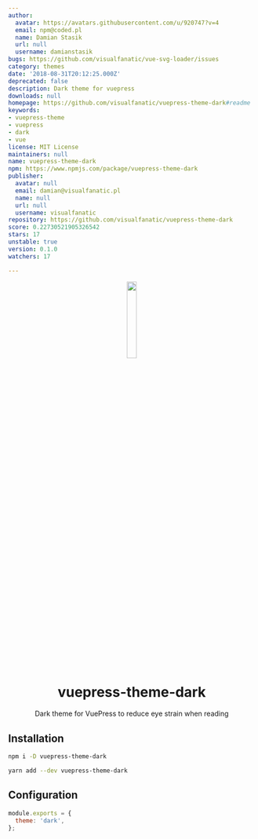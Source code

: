 ```yaml
---
author:
  avatar: https://avatars.githubusercontent.com/u/920747?v=4
  email: npm@coded.pl
  name: Damian Stasik
  url: null
  username: damianstasik
bugs: https://github.com/visualfanatic/vue-svg-loader/issues
category: themes
date: '2018-08-31T20:12:25.000Z'
deprecated: false
description: Dark theme for vuepress
downloads: null
homepage: https://github.com/visualfanatic/vuepress-theme-dark#readme
keywords:
- vuepress-theme
- vuepress
- dark
- vue
license: MIT License
maintainers: null
name: vuepress-theme-dark
npm: https://www.npmjs.com/package/vuepress-theme-dark
publisher:
  avatar: null
  email: damian@visualfanatic.pl
  name: null
  url: null
  username: visualfanatic
repository: https://github.com/visualfanatic/vuepress-theme-dark
score: 0.22730521905326542
stars: 17
unstable: true
version: 0.1.0
watchers: 17

---
```


<p align="center"><img src="vuepress.png" width="20%"></p>
<h1 align="center">vuepress-theme-dark</h1>
<p align="center">Dark theme for VuePress to reduce eye strain when reading</p>

## Installation
``` bash
npm i -D vuepress-theme-dark

yarn add --dev vuepress-theme-dark
```

## Configuration
``` js
module.exports = {
  theme: 'dark',
};
```
